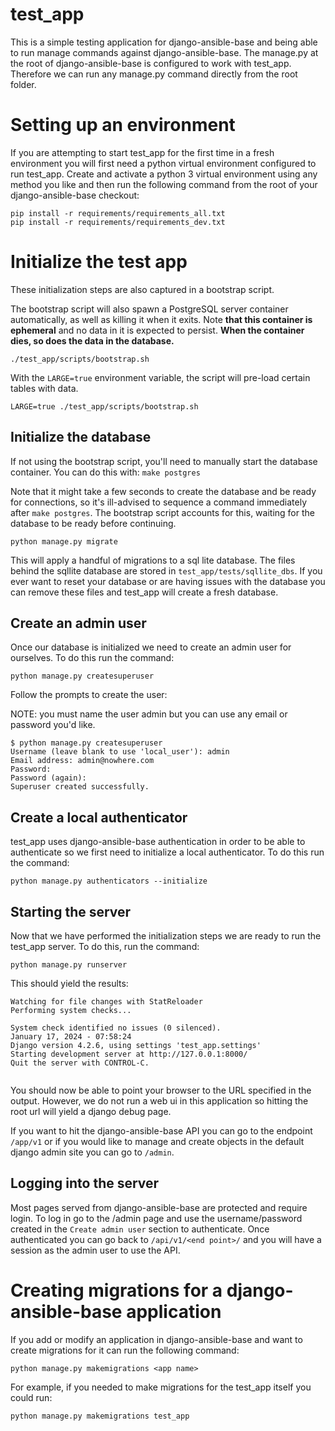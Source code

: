 # test_app

This is a simple testing application for django-ansible-base and being able to run manage commands against django-ansible-base.
The manage.py at the root of django-ansible-base is configured to work with test_app.
Therefore we can run any manage.py command directly from the root folder.


# Setting up an environment

If you are attempting to start test_app for the first time in a fresh environment you will first need a python virtual environment configured to run test_app. Create and activate a python 3 virtual environment using any method you like and then run the following command from the root of your django-ansible-base checkout:

```
pip install -r requirements/requirements_all.txt
pip install -r requirements/requirements_dev.txt
```

# Initialize the test app

These initialization steps are also captured in a bootstrap script.

The bootstrap script will also spawn a PostgreSQL server container automatically, as well as killing it when it exits.
Note **that this container is ephemeral** and no data in it is expected to persist.
**When the container dies, so does the data in the database.**

```
./test_app/scripts/bootstrap.sh
```

With the `LARGE=true` environment variable, the script will pre-load certain tables with data.

```
LARGE=true ./test_app/scripts/bootstrap.sh
```

## Initialize the database

If not using the bootstrap script, you'll need to manually start the database container.
You can do this with: `make postgres`

Note that it might take a few seconds to create the database and be ready for connections, so it's ill-advised to sequence a command immediately after `make postgres`. The bootstrap script accounts for this, waiting for the database to be ready before continuing.

```
python manage.py migrate
```

This will apply a handful of migrations to a sql lite database. The files behind the sqllite database are stored in `test_app/tests/sqllite_dbs`. If you ever want to reset your database or are having issues with the database you can remove these files and test_app will create a fresh database.

## Create an admin user

Once our database is initialized we need to create an admin user for ourselves. To do this run the command:

```
python manage.py createsuperuser
```

Follow the prompts to create the user:

NOTE: you must name the user admin but you can use any email or password you'd like.

```
$ python manage.py createsuperuser
Username (leave blank to use 'local_user'): admin
Email address: admin@nowhere.com
Password:
Password (again):
Superuser created successfully.
```


## Create a local authenticator

test_app uses django-ansible-base authentication in order to be able to authenticate so we first need to initialize a local authenticator. To do this run the command:

```
python manage.py authenticators --initialize
```

## Starting the server

Now that we have performed the initialization steps we are ready to run the test_app server. To do this, run the command:

```
python manage.py runserver
```

This should yield the results:
```
Watching for file changes with StatReloader
Performing system checks...

System check identified no issues (0 silenced).
January 17, 2024 - 07:58:24
Django version 4.2.6, using settings 'test_app.settings'
Starting development server at http://127.0.0.1:8000/
Quit the server with CONTROL-C.


```


You should now be able to point your browser to the URL specified in the output. However, we do not run a web ui in this application so hitting the root url will yield a django debug page.

If you want to hit the django-ansible-base API you can go to the endpoint `/app/v1` or if you would like to manage and create objects in the default django admin site you can go to `/admin`.

## Logging into the server

Most pages served from django-ansible-base are protected and require login. To log in go to the /admin page and use the username/password created in the `Create admin user` section to authenticate. Once authenticated you can go back to `/api/v1/<end point>/` and you will have a session as the admin user to use the API.


# Creating migrations for a django-ansible-base application

If you add or modify an application in django-ansible-base and want to create migrations for it can run the following command:

```
python manage.py makemigrations <app name>
```

For example, if you needed to make migrations for the test_app itself you could run:

```
python manage.py makemigrations test_app
```
